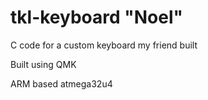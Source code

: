 # tkl-keyboard "Noel"

C code for a custom keyboard my friend built

Built using QMK

ARM based atmega32u4
